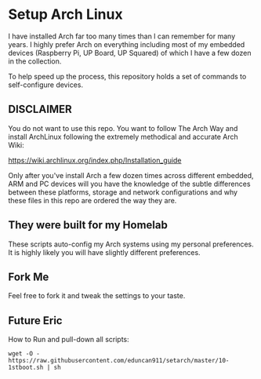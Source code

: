 # Setup Arch Linux

I have installed Arch far too many times than I can remember for many years.  I
highly prefer Arch on everything including most of my embedded devices
(Raspberry Pi, UP Board, UP Squared) of which I have a few dozen in the
collection.  

To help speed up the process, this repository holds a set of commands to
self-configure devices.

## DISCLAIMER

You do not want to use this repo.  You want to follow The Arch Way and install
ArchLinux following the extremely methodical and accurate Arch Wiki:

https://wiki.archlinux.org/index.php/Installation_guide

Only after you've install Arch a few dozen times across different embedded, ARM
and PC devices will you have the knowledge of the subtle differences between 
these platforms, storage and network configurations and why these files in this
repo are ordered the way they are.

## They were built for my Homelab

These scripts auto-config my Arch systems using my personal preferences.  It is
highly likely you will have slightly different preferences.

## Fork Me

Feel free to fork it and tweak the settings to your taste.  

## Future Eric

How to Run and pull-down all scripts:

    wget -O - https://raw.githubusercontent.com/eduncan911/setarch/master/10-1stboot.sh | sh



